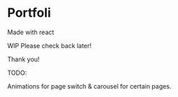 <h1>Portfoli</h1>

<p>Made with react</p>
<p>WIP Please check back later!</p>
<p> Thank you!</p>




TODO:

Animations for page switch & carousel for certain pages.

